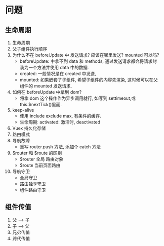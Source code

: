 # 问题

## 生命周期

1. 生命周期
2. 父子组件执行顺序
3. 为什么不在 beforeUpdate 中 发送请求? 应该在哪里发送? mounted 可以吗?
    - beforeUpdate: 中拿不到 data 和 methods, 通过发送请求都会将请求封装为一个方法并使用 data 中的数据.
    - created: 一般情况是在 created 中发送,
    - mounted: 如果嵌套了子组件, 希望子组件的内容先渲染, 这时候可以在父组件的 mounted 发送请求.
4. 如何在 beforeUpdate 中拿到 dom?
    - 将拿 dom 这个操作作为异步调用就行, 如写到 settimeout,或 this.$nextTick()里面.
5. keep-alive
    - 使用 include exclude max, 有条件的缓存.
    - 生命周期: activated: 激活时, deactivated
6. Vuex 持久化存储
7. 路由模式
8. 导航故障
    - 重写 router.push 方法, 添加个 catch 方法
9. $router 和 $route 的区别
    - $router 全局 路由对象
    - $route 当前页面路由
10. 导航守卫
    - 全局守卫
    - 路由独享守卫
    - 组件路由守卫

## 组件传值

1. 父 --> 子
2. 子 --> 父
3. 兄弟传值
4. 跨代传值
